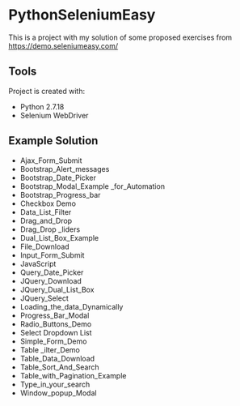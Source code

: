 # PythonSeleniumEasy
This is a project with my solution of some proposed exercises from https://demo.seleniumeasy.com/ 

## **Tools**
Project is created with:
* Python 2.7.18
* Selenium WebDriver

## **Example Solution** 
* Ajax_Form_Submit
* Bootstrap_Alert_messages
* Bootstrap_Date_Picker
* Bootstrap_Modal_Example _for_Automation
* Bootstrap_Progress_bar
* Checkbox Demo
* Data_List_Filter
* Drag_and_Drop
* Drag_Drop _liders
* Dual_List_Box_Example
* File_Download
* Input_Form_Submit
* JavaScript
* Query_Date_Picker
* JQuery_Download
* JQuery_Dual_List_Box
* JQuery_Select
* Loading_the_data_Dynamically
* Progress_Bar_Modal
* Radio_Buttons_Demo
* Select Dropdown List
* Simple_Form_Demo
* Table _ilter_Demo
* Table_Data_Download
* Table_Sort_And_Search
* Table_with_Pagination_Example
* Type_in_your_search
* Window_popup_Modal
